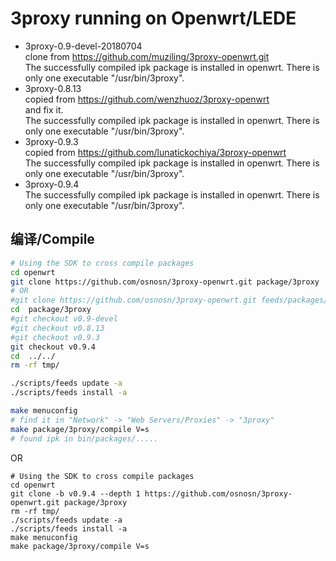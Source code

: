 3proxy running on Openwrt/LEDE
===

* 3proxy-0.9-devel-20180704   
  clone from https://github.com/muziling/3proxy-openwrt.git   
  The successfully compiled ipk package is installed in openwrt. There is only one executable "/usr/bin/3proxy".  
* 3proxy-0.8.13   
  copied from https://github.com/wenzhuoz/3proxy-openwrt   
  and fix it.  
  The successfully compiled ipk package is installed in openwrt. There is only one executable "/usr/bin/3proxy".  
* 3proxy-0.9.3   
  copied from https://github.com/lunatickochiya/3proxy-openwrt   
  The successfully compiled ipk package is installed in openwrt. There is only one executable "/usr/bin/3proxy".  
* 3proxy-0.9.4   
  The successfully compiled ipk package is installed in openwrt. There is only one executable "/usr/bin/3proxy".  

编译/Compile
---

```bash
# Using the SDK to cross compile packages
cd openwrt
git clone https://github.com/osnosn/3proxy-openwrt.git package/3proxy 
# OR
#git clone https://github.com/osnosn/3proxy-openwrt.git feeds/packages/net/3proxy
cd  package/3proxy
#git checkout v0.9-devel
#git checkout v0.8.13
#git checkout v0.9.3
git checkout v0.9.4
cd  ../../
rm -rf tmp/

./scripts/feeds update -a
./scripts/feeds install -a

make menuconfig
# find it in "Network" -> "Web Servers/Proxies" -> "3proxy"
make package/3proxy/compile V=s
# found ipk in bin/packages/.....
```
OR
```
# Using the SDK to cross compile packages
cd openwrt
git clone -b v0.9.4 --depth 1 https://github.com/osnosn/3proxy-openwrt.git package/3proxy 
rm -rf tmp/
./scripts/feeds update -a
./scripts/feeds install -a
make menuconfig
make package/3proxy/compile V=s
```
